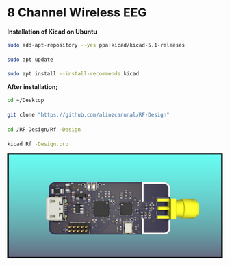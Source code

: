 # 8 Channel Wireless EEG

**Installation of Kicad on Ubuntu**

```bash
sudo add-apt-repository --yes ppa:kicad/kicad-5.1-releases

sudo apt update

sudo apt install --install-recommends kicad
```

**After installation;**

```bash
cd ~/Desktop

git clone "https://github.com/aliozcanunal/RF-Design"

cd /RF-Design/Rf -Design

kicad Rf -Design.pro
```
![](Rf%20-Design/Rf%20-Design.png)
